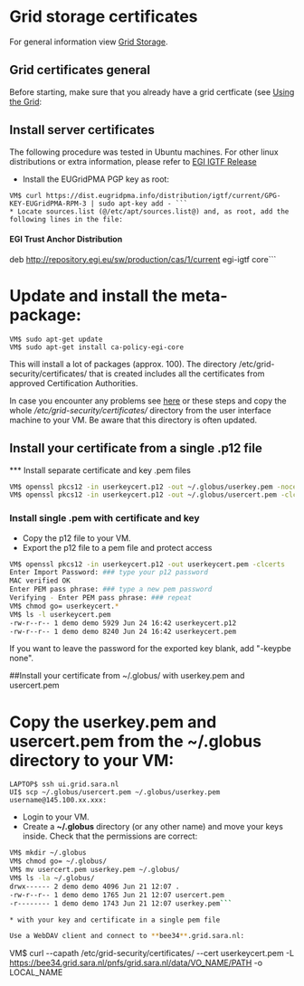 # Grid storage certificates

For general information view [Grid Storage](Grid-storage).

## Grid certificates general

Before starting, make sure that you already have a grid certficate (see [Using the Grid](https://grid.sara.nl/wiki/index.php/Using_the_Grid/Getting_a_Grid_certificate):

## Install server certificates

The following procedure was tested in Ubuntu machines. For other linux distributions or extra information, please refer to [EGI IGTF Release](https://wiki.egi.eu/wiki/EGI_IGTF_Release)

* Install the EUGridPMA PGP key as root:
```
VM$ curl https://dist.eugridpma.info/distribution/igtf/current/GPG-KEY-EUGridPMA-RPM-3 | sudo apt-key add - ```
* Locate sources.list (@/etc/apt/sources.list@) and, as root, add the following lines in the file:
```
#### EGI Trust Anchor Distribution ####
deb http://repository.egi.eu/sw/production/cas/1/current egi-igtf core```
# Update and install the meta-package:
```
VM$ sudo apt-get update
VM$ sudo apt-get install ca-policy-egi-core
```
This will install a lot of packages (approx. 100).
The directory /etc/grid-security/certificates/ that is created includes all the certificates from approved Certification Authorities.

In case you encounter any problems see [here](https://wiki.egi.eu/wiki/EGI_IGTF_Release) or these steps and copy the whole */etc/grid-security/certificates/* directory from the user interface machine to your VM. 
Be aware that this directory is often updated.

## Install your certificate from a single .p12 file

*** Install separate certificate and key .pem files

```bash
VM$ openssl pkcs12 -in userkeycert.p12 -out ~/.globus/userkey.pem -nocerts
VM$ openssl pkcs12 -in userkeycert.p12 -out ~/.globus/usercert.pem -clcerts -nokeys
```

### Install single .pem with certificate and key

* Copy the p12 file to your VM.
* Export the p12 file to a pem file and protect access
```bash
VM$ openssl pkcs12 -in userkeycert.p12 -out userkeycert.pem -clcerts
Enter Import Password: ### type your p12 password
MAC verified OK
Enter PEM pass phrase: ### type a new pem password
Verifying - Enter PEM pass phrase: ### repeat
VM$ chmod go= userkeycert.*
VM$ ls -l userkeycert.pem
-rw-r--r-- 1 demo demo 5929 Jun 24 16:42 userkeycert.p12
-rw-r--r-- 1 demo demo 8240 Jun 24 16:42 userkeycert.pem
```
If you want to leave the password for the exported key blank, add "-keypbe none".

##Install your certificate from ~/.globus/ with userkey.pem and usercert.pem

# Copy the **userkey.pem** and **usercert.pem** from the **~/.globus** directory to your VM:
```
LAPTOP$ ssh ui.grid.sara.nl
UI$ scp ~/.globus/usercert.pem ~/.globus/userkey.pem username@145.100.xx.xxx:
```
* Login to your VM.
* Create a **~/.globus** directory (or any other name) and move your keys inside. Check that the permissions are correct:
```bash
VM$ mkdir ~/.globus
VM$ chmod go= ~/.globus/
VM$ mv usercert.pem userkey.pem ~/.globus/
VM$ ls -la ~/.globus/
drwx------ 2 demo demo 4096 Jun 21 12:07 .
-rw-r--r-- 1 demo demo 1765 Jun 21 12:07 usercert.pem
-r-------- 1 demo demo 1743 Jun 21 12:07 userkey.pem```

* with your key and certificate in a single pem file

Use a WebDAV client and connect to **bee34**.grid.sara.nl:
```
VM$ curl --capath /etc/grid-security/certificates/ --cert userkeycert.pem -L https://bee34.grid.sara.nl/pnfs/grid.sara.nl/data/VO_NAME/PATH -o LOCAL_NAME
```
